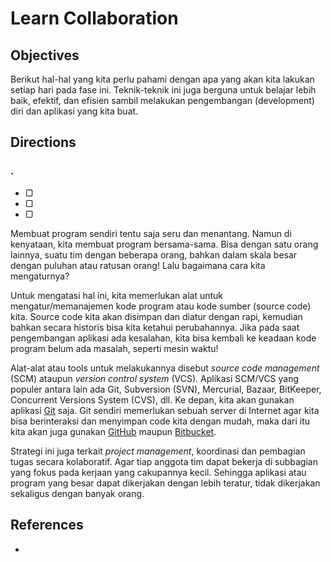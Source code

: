 # Learn Collaboration

## Objectives

Berikut hal-hal yang kita perlu pahami dengan apa yang akan kita lakukan setiap hari pada fase ini. Teknik-teknik ini juga berguna untuk belajar lebih baik, efektif, dan efisien sambil melakukan pengembangan (development) diri dan aplikasi yang kita buat.

## Directions

### .

- ▢
- ▢
- ▢

Membuat program sendiri tentu saja seru dan menantang. Namun di kenyataan, kita membuat program bersama-sama. Bisa dengan satu orang lainnya, suatu tim dengan beberapa orang, bahkan dalam skala besar dengan puluhan atau ratusan orang! Lalu bagaimana cara kita mengaturnya?

Untuk mengatasi hal ini, kita memerlukan alat untuk mengatur/memanajemen kode program atau kode sumber (source code) kita. Source code kita akan disimpan dan diatur dengan rapi, kemudian bahkan secara historis bisa kita ketahui perubahannya. Jika pada saat pengembangan aplikasi ada kesalahan, kita bisa kembali ke keadaan kode program belum ada masalah, seperti mesin waktu!

Alat-alat atau tools untuk melakukannya disebut _source code management_ (SCM) ataupun _version control system_ (VCS). Aplikasi SCM/VCS yang populer antara lain ada Git, Subversion (SVN), Mercurial, Bazaar, BitKeeper, Concurrent Versions System (CVS), dll. Ke depan, kita akan gunakan aplikasi [Git](https://git-scm.com) saja. Git sendiri memerlukan sebuah server di Internet agar kita bisa berinteraksi dan menyimpan code kita dengan mudah, maka dari itu kita akan juga gunakan [GitHub](https://github.com) maupun [Bitbucket](https://bitbucket.org).

Strategi ini juga terkait _project management_, koordinasi dan pembagian tugas secara kolaboratif. Agar tiap anggota tim dapat bekerja di subbagian yang fokus pada kerjaan yang cakupannya kecil. Sehingga aplikasi atau program yang besar dapat dikerjakan dengan lebih teratur, tidak dikerjakan sekaligus dengan banyak orang.

## References

-
